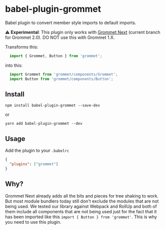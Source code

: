 # babel-plugin-grommet

Babel plugin to convert member style imports to default imports.

:warning: **Experimental**: This plugin only works with [Grommet Next](https://github.com/grommet/grommet/tree/NEXT) (current branch for Grommet 2.0). DO NOT use this with Grommet 1.X.


Transforms this:

```javascript
  import { Grommet, Button } from 'grommet';
```

into this:

```javascript
  import Grommet from 'grommet/components/Grommet';
  import Button from 'grommet/components/Button';
```

## Install

`npm install babel-plugin-grommet --save-dev`

or

`yarn add babel-plugin-grommet --dev`

## Usage

Add the plugin to your `.babelrc`

```json
{
  "plugins": ["grommet"]
}
```

## Why?

Grommet Next already adds all the bits and pieces for tree shaking to work. But most module bundlers today still don't exclude the modules that are not being used. We tested our library against Webpack and RollUp and both of them include all components that are not being used just for the fact that it has been imported like this `import { Button } from 'grommet'`. This is why you need to use this plugin.
